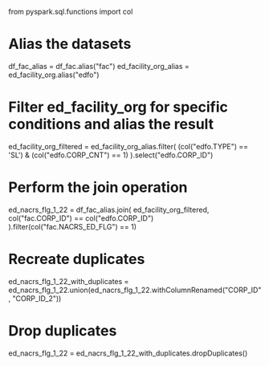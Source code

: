 from pyspark.sql.functions import col

# Alias the datasets 
df_fac_alias = df_fac.alias("fac")
ed_facility_org_alias = ed_facility_org.alias("edfo")

# Filter ed_facility_org for specific conditions and alias the result
ed_facility_org_filtered = ed_facility_org_alias.filter(
    (col("edfo.TYPE") == 'SL') & (col("edfo.CORP_CNT") == 1)
).select("edfo.CORP_ID")

# Perform the join operation
ed_nacrs_flg_1_22 = df_fac_alias.join(
    ed_facility_org_filtered, 
    col("fac.CORP_ID") == col("edfo.CORP_ID")
).filter(col("fac.NACRS_ED_FLG") == 1)

# Recreate duplicates
ed_nacrs_flg_1_22_with_duplicates = ed_nacrs_flg_1_22.union(ed_nacrs_flg_1_22.withColumnRenamed("CORP_ID", "CORP_ID_2"))

# Drop duplicates
ed_nacrs_flg_1_22 = ed_nacrs_flg_1_22_with_duplicates.dropDuplicates()
